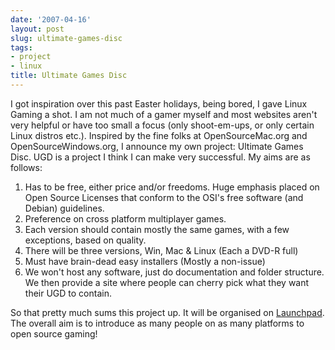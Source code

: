 ```yaml
---
date: '2007-04-16'
layout: post
slug: ultimate-games-disc
tags:
- project
- linux
title: Ultimate Games Disc
---
```


I got inspiration over this past Easter holidays, being bored, I gave
Linux Gaming a shot. I am not much of a gamer myself and most websites
aren't very helpful or have too small a focus (only shoot-em-ups, or
only certain Linux distros etc.). Inspired by the fine folks at
OpenSourceMac.org and OpenSourceWindows.org, I announce my own project:
Ultimate Games Disc. UGD is a project I think I can make very
successful. My aims are as follows:

1.  Has to be free, either price and/or freedoms. Huge emphasis placed
    on Open Source Licenses that conform to the OSI's free software (and
    Debian) guidelines.
2.  Preference on cross platform multiplayer games.
3.  Each version should contain mostly the same games, with a few
    exceptions, based on quality.
4.  There will be three versions, Win, Mac & Linux (Each a DVD-R full)
5.  Must have brain-dead easy installers (Mostly a non-issue)
6.  We won't host any software, just do documentation and folder
    structure. We then provide a site where people can cherry pick what
    they want their UGD to contain.

So that pretty much sums this project up. It will be organised on
[Launchpad](https://blueprints.launchpad.net/ugd "Ultimate Games Disc").
The overall aim is to introduce as many people on as many platforms to
open source gaming!